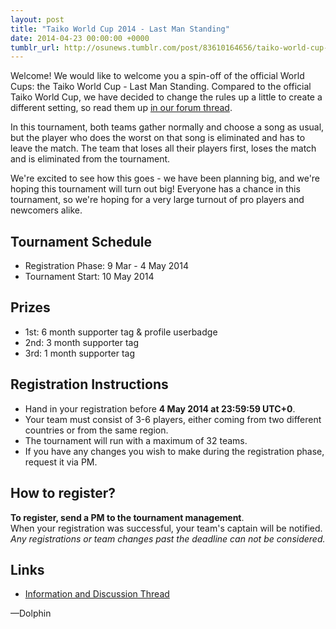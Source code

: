 ```yaml
---
layout: post
title: "Taiko World Cup 2014 - Last Man Standing"
date: 2014-04-23 00:00:00 +0000
tumblr_url: http://osunews.tumblr.com/post/83610164656/taiko-world-cup-2014-last-man-standing
---
```


Welcome! We would like to welcome you a spin-off of the official World Cups: the Taiko World Cup - Last Man Standing. Compared to the official Taiko World Cup, we have decided to change the rules up a little to create a different setting, so read them up [in our forum thread](https://osu.ppy.sh/community/forums/topics/192614/start=0).

In this tournament, both teams gather normally and choose a song as usual, but the player who does the worst on that song is eliminated and has to leave the match. The team that loses all their players first, loses the match and is eliminated from the tournament.

We're excited to see how this goes - we have been planning big, and we're hoping this tournament will turn out big! Everyone has a chance in this tournament, so we're hoping for a very large turnout of pro players and newcomers alike.

## Tournament Schedule

-   Registration Phase: 9 Mar - 4 May 2014
-   Tournament Start: 10 May 2014

## Prizes

-   1st: 6 month supporter tag & profile userbadge
-   2nd: 3 month supporter tag
-   3rd: 1 month supporter tag

## Registration Instructions

-   Hand in your registration before **4 May 2014 at 23:59:59 UTC+0**.
-   Your team must consist of 3-6 players, either coming from two different countries or from the same region.
-   The tournament will run with a maximum of 32 teams.
-   If you have any changes you wish to make during the registration phase, request it via PM.

## How to register?

**To register, send a PM to the tournament management**.  
When your registration was successful, your team's captain will be notified.  
_Any registrations or team changes past the deadline can not be considered._

## Links

-   [Information and Discussion Thread](https://osu.ppy.sh/community/forums/topics/192614/start=0)

—Dolphin
